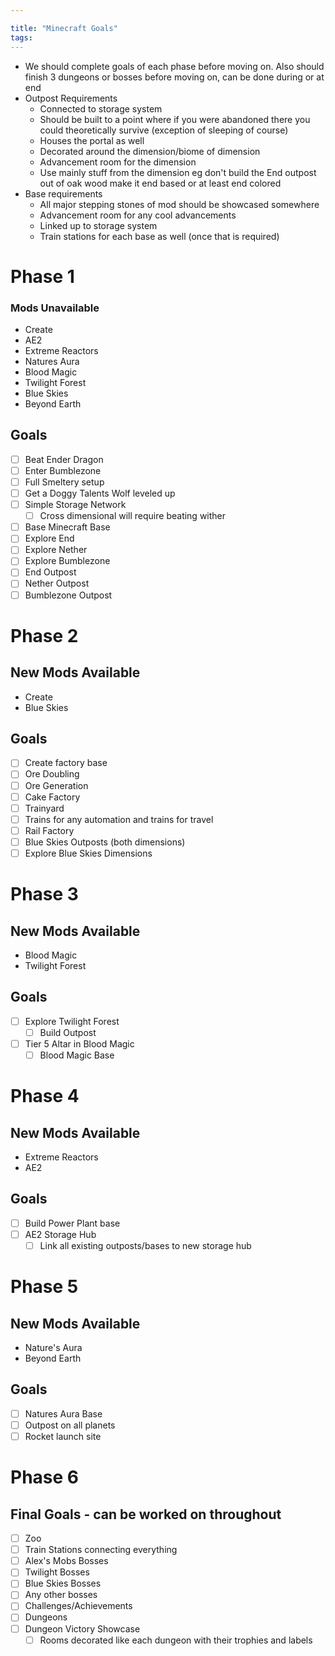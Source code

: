 ```yaml
---

title: "Minecraft Goals"
tags:
---
```


- We should complete goals of each phase before moving on. Also should finish 3 dungeons or bosses before moving on, can be done during or at end
- Outpost Requirements
	- Connected to storage system
	- Should be built to a point where if you were abandoned there you could theoretically survive (exception of sleeping of course)
	- Houses the portal as well
	- Decorated around the dimension/biome of dimension
	- Advancement room for the dimension
	- Use mainly stuff from the dimension eg don't build the End outpost out of oak wood make it end based or at least end colored
- Base requirements
	- All major stepping stones of mod should be showcased somewhere
	- Advancement room for any cool advancements
	- Linked up to storage system
	- Train stations for each base as well (once that is required)

# Phase 1
### Mods Unavailable
- Create
- AE2
- Extreme Reactors
- Natures Aura
- Blood Magic
- Twilight Forest
- Blue Skies
- Beyond Earth
## Goals
- [ ] Beat Ender Dragon
- [ ] Enter Bumblezone
- [ ] Full Smeltery setup
- [ ] Get a Doggy Talents Wolf leveled up
- [ ] Simple Storage Network
	- [ ] Cross dimensional will require beating wither
- [ ] Base Minecraft Base
- [ ] Explore End
- [ ] Explore Nether
- [ ] Explore Bumblezone
- [ ] End Outpost
- [ ] Nether Outpost
- [ ] Bumblezone Outpost

# Phase 2
## New Mods Available
- Create
- Blue Skies
## Goals
- [ ] Create factory base
- [ ] Ore Doubling
- [ ] Ore Generation
- [ ] Cake Factory
- [ ] Trainyard
- [ ] Trains for any automation and trains for travel
- [ ] Rail Factory
- [ ] Blue Skies Outposts (both dimensions)
- [ ] Explore Blue Skies Dimensions

# Phase 3
## New Mods Available
- Blood Magic
- Twilight Forest
## Goals
- [ ] Explore Twilight Forest
	- [ ] Build Outpost
- [ ] Tier 5 Altar in Blood Magic
	- [ ] Blood Magic Base

# Phase 4
## New Mods Available
- Extreme Reactors
- AE2
## Goals
- [ ] Build Power Plant base
- [ ] AE2 Storage Hub
	- [ ] Link all existing outposts/bases to new storage hub

# Phase 5
## New Mods Available
- Nature's Aura
- Beyond Earth
## Goals
- [ ] Natures Aura Base
- [ ] Outpost on all planets
- [ ] Rocket launch site

# Phase 6
## Final Goals - can be worked on throughout
- [ ] Zoo
- [ ] Train Stations connecting everything
- [ ] Alex's Mobs Bosses
- [ ] Twilight Bosses
- [ ] Blue Skies Bosses
- [ ] Any other bosses
- [ ] Challenges/Achievements
- [ ] Dungeons
- [ ] Dungeon Victory Showcase
	- [ ] Rooms decorated like each dungeon with their trophies and labels